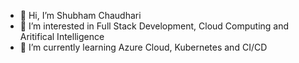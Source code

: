 - 👋 Hi, I’m Shubham Chaudhari
- 👀 I’m interested in Full Stack Development, Cloud Computing and Aritifical Intelligence
- 🌱 I’m currently learning Azure Cloud, Kubernetes and CI/CD
<!-- - 💞️ I’m looking to collaborate on ...
- 📫 How to reach me ... -->

<!---
imshubh7/imshubh7 is a ✨ special ✨ repository because its `README.md` (this file) appears on your GitHub profile.
You can click the Preview link to take a look at your changes.
--->
